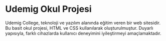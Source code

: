 # Udemig Okul Projesi



Udemig College, teknoloji ve yazılım alanında eğitim veren bir web sitesidir. Bu basit okul projesi, HTML ve CSS kullanılarak oluşturulmuştur. Duyarlı yapısıyla, farklı cihazlarda kullanıcı deneyimini iyileştirmeyi amaçlamaktadır. 